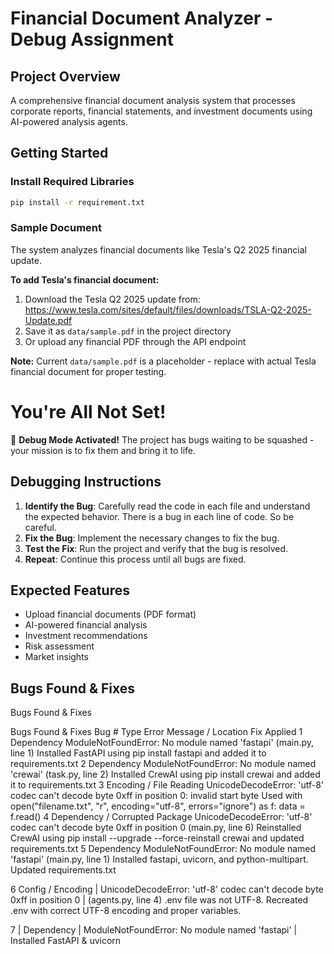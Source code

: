 # Financial Document Analyzer - Debug Assignment

## Project Overview
A comprehensive financial document analysis system that processes corporate reports, financial statements, and investment documents using AI-powered analysis agents.

## Getting Started

### Install Required Libraries
```sh
pip install -r requirement.txt
```

### Sample Document
The system analyzes financial documents like Tesla's Q2 2025 financial update.

**To add Tesla's financial document:**
1. Download the Tesla Q2 2025 update from: https://www.tesla.com/sites/default/files/downloads/TSLA-Q2-2025-Update.pdf
2. Save it as `data/sample.pdf` in the project directory
3. Or upload any financial PDF through the API endpoint

**Note:** Current `data/sample.pdf` is a placeholder - replace with actual Tesla financial document for proper testing.

# You're All Not Set!
🐛 **Debug Mode Activated!** The project has bugs waiting to be squashed - your mission is to fix them and bring it to life.

## Debugging Instructions

1. **Identify the Bug**: Carefully read the code in each file and understand the expected behavior. There is a bug in each line of code. So be careful.
2. **Fix the Bug**: Implement the necessary changes to fix the bug.
3. **Test the Fix**: Run the project and verify that the bug is resolved.
4. **Repeat**: Continue this process until all bugs are fixed.

## Expected Features
- Upload financial documents (PDF format)
- AI-powered financial analysis
- Investment recommendations
- Risk assessment
- Market insights
## Bugs Found & Fixes
Bugs Found & Fixes

Bugs Found & Fixes
Bug #	Type	Error Message / Location	Fix Applied
1	Dependency	ModuleNotFoundError: No module named 'fastapi' (main.py, line 1)	Installed FastAPI using pip install fastapi and added it to requirements.txt
2	Dependency	ModuleNotFoundError: No module named 'crewai' (task.py, line 2)	Installed CrewAI using pip install crewai and added it to requirements.txt
3	Encoding / File Reading	UnicodeDecodeError: 'utf-8' codec can't decode byte 0xff in position 0: invalid start byte	Used with open("filename.txt", "r", encoding="utf-8", errors="ignore") as f: data = f.read()
4	Dependency / Corrupted Package	UnicodeDecodeError: 'utf-8' codec can't decode byte 0xff in position 0 (main.py, line 6)	Reinstalled CrewAI using pip install --upgrade --force-reinstall crewai and updated requirements.txt
5	Dependency	ModuleNotFoundError: No module named 'fastapi' (main.py, line 1)	Installed fastapi, uvicorn, and python-multipart. Updated requirements.txt


6	Config / Encoding	| UnicodeDecodeError: 'utf-8' codec can't decode byte 0xff in position 0 |  (agents.py, line 4)	.env file was not UTF-8. Recreated .env with correct UTF-8 encoding and proper variables.


7 |	Dependency |	ModuleNotFoundError: No module named 'fastapi' |	Installed FastAPI & uvicorn
